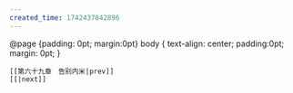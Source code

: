 ```yaml
---
created_time: 1742437842896
---
```

   @page {padding: 0pt; margin:0pt} body { text-align: center; padding:0pt; margin: 0pt; }

```booknav
[[第六十九章　告别内米|prev]]
[[|next]]
```